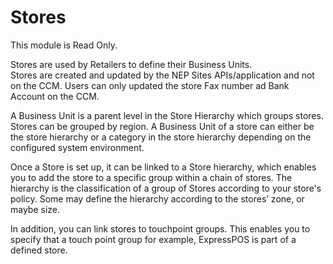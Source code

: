 # Stores

This module is Read Only.

Stores are used by Retailers to define their Business Units.  
Stores are created and updated by the NEP Sites APIs/application and not on the CCM. Users can only updated the store Fax number ad Bank Account on the CCM.  

A Business Unit is a parent level in the Store Hierarchy which groups stores. Stores can be grouped by region. A Business Unit of a store can either be the store hierarchy or a category in the store hierarchy depending on the configured system environment.

Once a Store is set up, it can be linked to a Store hierarchy, which enables you to add the store to a specific group within a chain of stores. The hierarchy is the classification of a group of Stores according to your store's policy. Some may define the hierarchy according to the stores’ zone, or maybe size.  

In addition, you can link stores to touchpoint groups. This enables you to specify that a touch point group for example, ExpressPOS is part of a defined store.